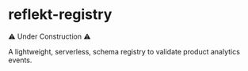 # reflekt-registry

:warning: Under Construction :warning:

A lightweight, serverless, schema registry to validate product analytics events.
